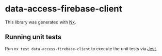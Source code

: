 # data-access-firebase-client

This library was generated with [Nx](https://nx.dev).

## Running unit tests

Run `nx test data-access-firebase-client` to execute the unit tests via [Jest](https://jestjs.io).
